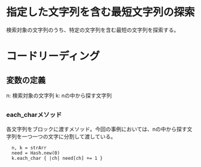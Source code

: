 # 指定した文字列を含む最短文字列の探索
検索対象の文字列のうち、特定の文字列を含む最短の文字列を探索する。

# コードリーディング
## 変数の定義
n: 検索対象の文字列
k: nの中から探す文字列


## 
### each_charメソッド
各文字列をブロックに渡すメソッド。今回の事例においては、nの中から探す文字列を一つ一つの文字に分割して渡している。

```
  n, k = strArr
  need = Hash.new(0)
  k.each_char { |ch| need[ch] += 1 }
```
